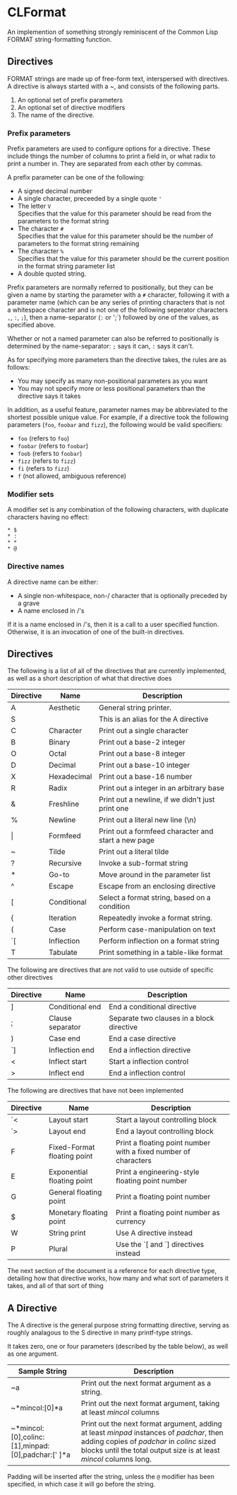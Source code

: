 CLFormat
========

An implemention of something strongly reminiscent of the Common Lisp FORMAT
string-formatting function.

Directives
----------

FORMAT strings are made up of free-form text, interspersed with directives. A
directive is always started with a ~, and consists of the following parts.
1. An optional set of prefix parameters
2. An optional set of directive modifiers
3. The name of the directive.

### Prefix parameters
Prefix parameters are used to configure options for a directive. These include
things the number of columns to print a field in, or what radix to print a
number in. They are separated from each other by commas.

A prefix parameter can be one of the following:
* A signed decimal number
* A single character, preceeded by a single quote `'`
* The letter `V`\
    Specifies that the value for this parameter should be read from the
	parameters to the format string
* The character `#`\
    Specifies that the value for this parameter should be the number of
	parameters to the format string remaining
* The character `%`\
    Specifies that the value for this parameter should be the current position
	in the format string parameter list
* A double quoted string.

Prefix parameters are normally referred to positionally, but they can be given a
name by starting the parameter with a `#` character, following it with a
parameter name (which can be any series of printing characters that is not a
whitespace character and is not one of the following seperator characters `,`,
`:`, `;`), then a name-separator (`:` or ';`) followed by one of the values, as
specified above.

Whether or not a named parameter can also be referred to positionally is
determined by the name-separator: `;` says it can, `:` says it can't.

As for specifying more parameters than the directive takes, the rules are as
follows:
* You may specify as many non-positional parameters as you want
* You may not specify more or less positional parameters than the directive says
  it takes

In addition, as a useful feature, parameter names may be abbreviated to the
shortest possible unique value. For example, if a directive took the following
parameters (`foo`, `foobar` and `fizz`), the following would be valid specifiers:
* `foo` (refers to `foo`)
* `foobar` (refers to `foobar`)
* `foob` (refers to `foobar`)
* `fizz` (refers to `fizz`)
* `fi` (refers to `fizz`)
* `f` (not allowed, ambiguous reference)
### Modifier sets
A modifier set is any combination of the following characters, with duplicate
characters having no effect: 
```
* $
* :
* *
* @
```

### Directive names
A directive name can be either:
* A single non-whitespace, non-/ character that is optionally preceded by a
  grave
* A name enclosed in /'s

If it is a name enclosed in /'s, then it is a call to a user specified function.
Otherwise, it is an invocation of one of the built-in directives.

## Directives
The following is a list of all of the directives that are currently
implemented, as well as a short description of what that directive does

| Directive | Name | Description|
|-----------|------|------------|
| A   | Aesthetic   | General string printer. |
| S   |             | This is an alias for the A directive |
| C   | Character   | Print out a single character |
| B   | Binary      | Print out a base-2 integer |
| O   | Octal       | Print out a base-8 integer |
| D   | Decimal     | Print out a base-10 integer |
| X   | Hexadecimal | Print out a base-16 number |
| R   | Radix       | Print out a integer in an arbitrary base |
| &   | Freshline   | Print out a newline, if we didn't just print one |
| %   | Newline     | Print out a literal new line (\n) |
| \|  | Formfeed    | Print out a formfeed character and start a new page |
| ~   | Tilde       | Print out a literal tilde |
| ?   | Recursive   | Invoke a sub-format string |
| *   | Go-to       | Move around in the parameter list |
| ^   | Escape      | Escape from an enclosing directive |
| [   | Conditional | Select a format string, based on a condition |
| {   | Iteration   | Repeatedly invoke a format string. |
| (   | Case        | Perform case-manipulation on text |
| \`[ | Inflection  | Perform inflection on a format string |
| T   | Tabulate    | Print something in a table-like format |

The following are directives that are not valid to use outside of specific other
directives

| Directive | Name | Description|
|-----------|------|------------|
| ]   | Conditional end | End a conditional directive
| ;   | Clause separator | Separate two clauses in a block directive
| )   | Case end | End a case directive
| \`] | Inflection end | End a inflection directive
| <   | Inflect start | Start a inflection control |
| >   | Inflect end | End a inflection control |

The following are directives that have not been implemented

| Directive | Name | Description|
|-----------|------|------------|
| \`< | Layout start | Start a layout controlling block |
| \`> | Layout end | End a layout controlling block |
| F   | Fixed-Format floating point | Print a floating point number with a fixed number of characters|
| E   | Exponential floating point | Print a engineering-style floating point number |
| G   | General floating point | Print a floating point number |
| $   | Monetary floating point | Print a floating point number as currency |
| W   | String print | Use A directive instead 
| P   | Plural | Use the \`[ and \`] directives instead

The next section of the document is a reference for each directive type,
detailing how that directive works, how many and what sort of parameters it
takes, and all of that sort of thing

## A Directive
The A directive is the general purpose string formatting directive, serving as
roughly analagous to the S directive in many printf-type strings.

It takes zero, one or four parameters (described by the table below), as well as one argument.

| Sample String | Description |
|---------------|-------------|
| ~a | Print out the next format argument as a string. |
| ~*mincol:[0]*a | Print out the next format argument, taking at least *mincol* columns | 
| ~*mincol:[0],colinc:[1],minpad:[0],padchar:[' ]*a | Print out the next format argument, adding at least *minpad* instances of *padchar*, then adding copies of *padchar* in *colinc* sized blocks until the total output size is at least *mincol* columns long. |

Padding will be inserted after the string, unless the `@` modifier has
been specified, in which case it will go before the string.
